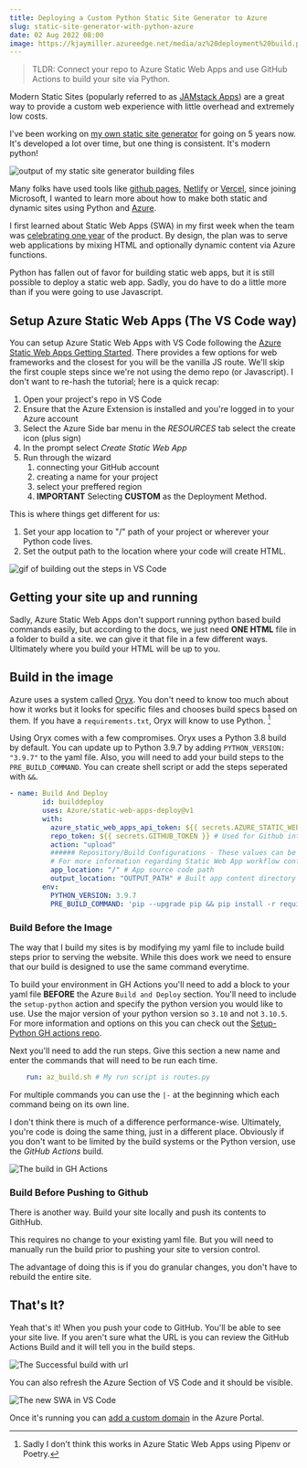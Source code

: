 ```yaml
---
title: Deploying a Custom Python Static Site Generator to Azure 
slug: static-site-generator-with-python-azure
date: 02 Aug 2022 08:00
image: https://kjaymiller.azureedge.net/media/az%20deployment%20build.png
---
```


> TLDR: Connect your repo to Azure Static Web Apps and use GitHub Actions to build your site via Python.

Modern Static Sites (popularly referred to as [JAMstack Apps](https://jamstack.org)) are a great way to provide a custom web experience with little overhead and extremely low costs.

I've been working on [my own static site generator](https://render-engine.readthedocs.io/en/latest/) for going on 5 years now. It's developed a lot over time, but one thing is consistent. It's modern python!

![output of my static site generator building files](https://kjaymiller.azureedge.net/media/render-engine-output.png)

Many folks have used tools like [github pages](https://pages.github.com), [Netlify](https://netlify.com) or [Vercel](https://vercel.com), since joining Microsoft, I wanted to learn more about how to make both static and dynamic sites using Python and [Azure](https://azure.microsoft.com/en-us/).

I first learned about Static Web Apps (SWA) in my first week when the team was [celebrating one year](https://techcommunity.microsoft.com/t5/apps-on-azure-blog/learn-azure-static-web-apps-in-30daysofswa/ba-p/3354021) of the product. By design, the plan was to serve web applications by mixing HTML and optionally dynamic content via Azure functions.

Python has fallen out of favor for building static web apps, but it is still possible to deploy a static web app. Sadly, you do have to do a little more than if you were going to use Javascript.

## Setup Azure Static Web Apps (The VS Code way)
You can setup Azure Static Web Apps with VS Code following the [Azure Static Web Apps Getting Started](https://docs.microsoft.com/en-us/azure/static-web-apps/getting-started?tabs=vanilla-javascript#install-azure-static-web-apps-extension). There provides a few options for web frameworks and the closest for you will be the vanilla JS route. We'll skip the first couple steps since we're not using the demo repo (or Javascript). I don't want to re-hash the tutorial; here is a quick recap:

1. Open your project's repo in VS Code
2. Ensure that the Azure Extension is installed and you're logged in to your Azure account
3. Select the Azure Side bar menu in the _RESOURCES_ tab select the create icon (plus sign)
4. In the prompt select _Create Static Web App_
5. Run through the wizard
   1. connecting your GitHub account
   2. creating a name for your project
   3. select your preffered region
   4. **IMPORTANT** Selecting **CUSTOM** as the Deployment Method.

This is where things get different for us:
   
   1. Set your app location to "/" path of your project or wherever your Python code lives.
   2. Set the output path to the location where your code will create HTML.

![gif of building out the steps in VS Code](https://kjaymiller.azureedge.net/media/NewSWAApp.gif)

## Getting your site up and running

Sadly, Azure Static Web Apps don't support running python based build commands easily, but according to the docs, we just need **ONE HTML** file in a folder to build a site. we can give it that file in a few different ways.  Ultimately where you build your HTML will be up to you.

## Build in the image
Azure uses a system called [Oryx](https://github.com/Microsoft/Oryx). You don't need to know too much about how it works but it looks for specific files and chooses build specs based on them. If you have a `requirements.txt`, Oryx will know to use Python. [^1]

Using Oryx comes with a few compromises. Oryx uses a Python 3.8 build by default. You can update up to Python 3.9.7 by adding `PYTHON_VERSION: "3.9.7"` to the yaml file. Also, you will need to add your build steps to the  `PRE_BUILD_COMMAND`. You can create shell script or add the steps seperated with `&&`. 

```yaml
- name: Build And Deploy
        id: builddeploy
        uses: Azure/static-web-apps-deploy@v1
        with:
          azure_static_web_apps_api_token: ${{ secrets.AZURE_STATIC_WEB_APPS_API_TOKEN_MY_PROJECT }}
          repo_token: ${{ secrets.GITHUB_TOKEN }} # Used for Github integrations (i.e. PR comments)
          action: "upload"
          ###### Repository/Build Configurations - These values can be configured to match your app requirements. ######
          # For more information regarding Static Web App workflow configurations, please visit: https://aka.ms/swaworkflowconfig
          app_location: "/" # App source code path
          output_location: "OUTPUT_PATH" # Built app content directory - optional
        env:
          PYTHON_VERSION: 3.9.7
          PRE_BUILD_COMMAND: 'pip --upgrade pip && pip install -r requirements.txt && python routes.py' # This can be a shell script as well
```

### Build Before the Image
The way that I build my sites is by modifying my yaml file to include build steps prior to serving the website. While this does work we need to ensure that our build is designed to use the same command everytime.

To build your environment in GH Actions you'll need to add a block to your yaml file **BEFORE** the Azure `Build and Deploy` section. You'll need to include the `setup-python` action and specify the python version you would like to use. Use the major version of your python version so `3.10` and not `3.10.5`. For more information and options on this you can check out the [Setup-Python GH actions repo](https://github.com/actions/setup-python).

Next you'll need to add the run steps. Give this section a new name and enter the commands that will need to be run each time. 

```yaml
    run: az_build.sh # My run script is routes.py
```

For multiple commands you can use the `|-` at the beginning which each command being on its own line.

I don't think there is much of a difference performance-wise. Ultimately, you're code is doing the same thing, just in a different place. Obviously if you don't want to be limited by the build systems or the Python version, use the _GitHub Actions_ build.

![The build in GH Actions](https://kjaymiller.azureedge.net/media/Build%20in%20github%20actions.png)

### Build Before Pushing to Github
There is another way. Build your site locally and push its contents to GithHub.

This requires no change to your existing yaml file. But you will need to manually run the build prior to pushing your site to version control.

The advantage of doing this is if you do granular changes, you don't have to rebuild the entire site.

## That's It?

Yeah that's it! When you push your code to GitHub. You'll be able to see your site live. If you aren't sure what the URL is you can review the GitHub Actions Build and it will tell you in the build steps. 

![The Successful build with url](https://kjaymiller.azureedge.net/media/az%20deployment%20build.png)

You can also refresh the Azure Section of VS Code and it should be visible.

![The new SWA in VS Code](https://kjaymiller.azureedge.net/media/swa-output-vs-code.png)

Once it's running you can [add a custom domain](https://docs.microsoft.com/en-us/azure/static-web-apps/custom-domain) in the Azure Portal. 


[^1]: Sadly I don't think this works in Azure Static Web Apps using Pipenv or Poetry.
